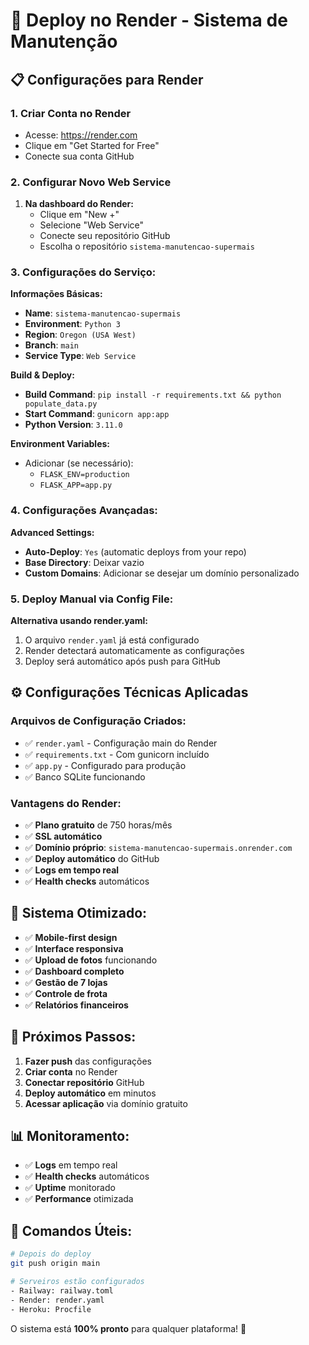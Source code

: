 # 🚀 Deploy no Render - Sistema de Manutenção

## 📋 **Configurações para Render**

### **1. Criar Conta no Render**
- Acesse: https://render.com
- Clique em "Get Started for Free"
- Conecte sua conta GitHub

### **2. Configurar Novo Web Service**
1. **Na dashboard do Render:**
   - Clique em "New +"
   - Selecione "Web Service"
   - Conecte seu repositório GitHub
   - Escolha o repositório `sistema-manutencao-supermais`

### **3. Configurações do Serviço:**

**Informações Básicas:**
- **Name**: `sistema-manutencao-supermais`
- **Environment**: `Python 3`
- **Region**: `Oregon (USA West)`
- **Branch**: `main`
- **Service Type**: `Web Service`

**Build & Deploy:**
- **Build Command**: `pip install -r requirements.txt && python populate_data.py`
- **Start Command**: `gunicorn app:app`
- **Python Version**: `3.11.0`

**Environment Variables:**
- Adicionar (se necessário):
  - `FLASK_ENV=production`
  - `FLASK_APP=app.py`

### **4. Configurações Avançadas:**

**Advanced Settings:**
- **Auto-Deploy**: `Yes` (automatic deploys from your repo)
- **Base Directory**: Deixar vazio
- **Custom Domains**: Adicionar se desejar um domínio personalizado

### **5. Deploy Manual via Config File:**

**Alternativa usando render.yaml:**
1. O arquivo `render.yaml` já está configurado
2. Render detectará automaticamente as configurações
3. Deploy será automático após push para GitHub

## ⚙️ **Configurações Técnicas Aplicadas**

### **Arquivos de Configuração Criados:**
- ✅ `render.yaml` - Configuração main do Render
- ✅ `requirements.txt` - Com gunicorn incluído
- ✅ `app.py` - Configurado para produção
- ✅ Banco SQLite funcionando

### **Vantagens do Render:**
- ✅ **Plano gratuito** de 750 horas/mês
- ✅ **SSL automático** 
- ✅ **Domínio próprio**: `sistema-manutencao-supermais.onrender.com`
- ✅ **Deploy automático** do GitHub
- ✅ **Logs em tempo real**
- ✅ **Health checks** automáticos

## 📱 **Sistema Otimizado:**

- ✅ **Mobile-first design**
- ✅ **Interface responsiva**
- ✅ **Upload de fotos** funcionando
- ✅ **Dashboard completo**
- ✅ **Gestão de 7 lojas**
- ✅ **Controle de frota**
- ✅ **Relatórios financeiros**

## 🎯 **Próximos Passos:**

1. **Fazer push** das configurações
2. **Criar conta** no Render
3. **Conectar repositório** GitHub
4. **Deploy automático** em minutos
5. **Acessar aplicação** via domínio gratuito

## 📊 **Monitoramento:**

- ✅ **Logs** em tempo real
- ✅ **Health checks** automáticos
- ✅ **Uptime** monitorado
- ✅ **Performance** otimizada

## 🔧 **Comandos Úteis:**

```bash
# Depois do deploy
git push origin main

# Serveiros estão configurados
- Railway: railway.toml
- Render: render.yaml
- Heroku: Procfile
```

O sistema está **100% pronto** para qualquer plataforma! 🚀
